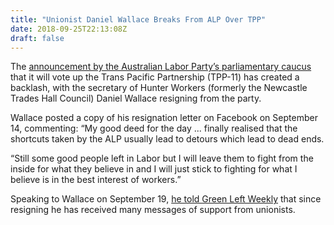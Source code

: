 ```yaml
---
title: "Unionist Daniel Wallace Breaks From ALP Over TPP"
date: 2018-09-25T22:13:08Z
draft: false
---
```


The [announcement by the Australian Labor Party’s parliamentary caucus](https://cm.socialist-alliance.org/sites/all/modules/civicrm/extern/url.php?u=5544&qid=249143) that it will vote up the Trans Pacific Partnership (TPP-11) has created a backlash, with the secretary of Hunter Workers (formerly the Newcastle Trades Hall Council) Daniel Wallace resigning from the party.

Wallace posted a copy of his resignation letter on Facebook on September 14, commenting: “My good deed for the day ... finally realised that the shortcuts taken by the ALP usually lead to detours which lead to dead ends.

“Still some good people left in Labor but I will leave them to fight from the inside for what they believe in and I will just stick to fighting for what I believe is in the best interest of workers.”

Speaking to Wallace on September 19, [he told Green Left Weekly](https://cm.socialist-alliance.org/sites/all/modules/civicrm/extern/url.php?u=5544&qid=249143) that since resigning he has received many messages of support from unionists.